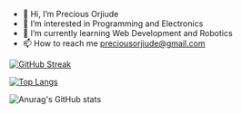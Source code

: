 - 👋 Hi, I’m Precious Orjiude
- 👀 I’m interested in Programming and Electronics
- 🌱 I’m currently learning Web Development and Robotics
- 📫 How to reach me preciousorjiude@gmail.com


[![GitHub Streak](http://github-readme-streak-stats.herokuapp.com?user=IndigoSoftwares21&theme=cobalt)](https://git.io/streak-stats)


[![Top Langs](https://github-readme-stats.vercel.app/api/top-langs/?username=IndigoSoftwares21)](https://github.com/anuraghazra/github-readme-stats)

![Anurag's GitHub stats](https://github-readme-stats.vercel.app/api?username=IndigoSoftwares21&show_icons=true&theme=radical)
